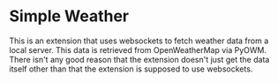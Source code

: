 # Simple Weather
This is an extension that uses websockets to fetch weather data from a local server. This data
is retrieved from OpenWeatherMap via PyOWM. There isn't any good reason that the extension doesn't just
get the data itself other than that the extension is supposed to use websockets.
